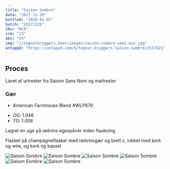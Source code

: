 ```yaml
---
title: "Saison Sombre"
date: "2017-11-26"
bottled: "2018-02-03"
batch: "20171126"
ibu: "N/A"
srm: "23"
abv: "5%"
img: "//tegnerbryggers.beer/images/saison-sombre-smal-min.jpg"
untappd: "https://untappd.com/b/tegner-bryggers-saison-sombre/2517821"
---
```


## Proces

Lavet af urtrester fra Saison Sans Nom og maltrester

### Gær

* American Farmhouse Blend #WLP670

- OG: 1.046
- TG: 1.008

Lagret en uge på rødvins egespåner inden flaskning

Flasket på champagneflasker med rødvinsgær og brett c, lukket med kork og wire, og kork og kapsel

![Saison Sombre](//tegnerbryggers.beer/images/saison-sombre-01-min.jpg)
![Saison Sombre](//tegnerbryggers.beer/images/saison-sombre-02-min.jpg)
![Saison Sombre](//tegnerbryggers.beer/images/saison-sombre-03-min.jpg)
![Saison Sombre](//tegnerbryggers.beer/images/saison-sombre-04-min.jpg)
![Saison Sombre](//tegnerbryggers.beer/images/saison-sombre-05-min.jpg)
![Saison Sombre](//tegnerbryggers.beer/images/saison-sombre-06-min.jpg)
